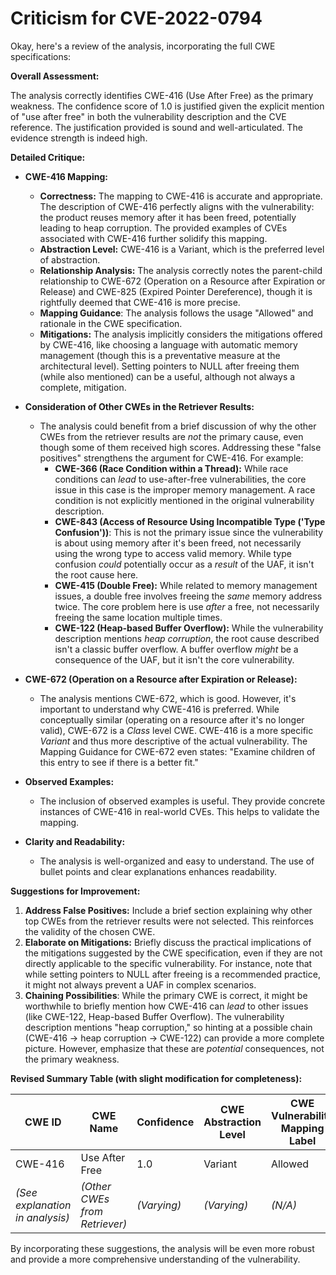 # Criticism for CVE-2022-0794

Okay, here's a review of the analysis, incorporating the full CWE specifications:

**Overall Assessment:**

The analysis correctly identifies CWE-416 (Use After Free) as the primary weakness. The confidence score of 1.0 is justified given the explicit mention of "use after free" in both the vulnerability description and the CVE reference. The justification provided is sound and well-articulated. The evidence strength is indeed high.

**Detailed Critique:**

*   **CWE-416 Mapping:**
    *   **Correctness:** The mapping to CWE-416 is accurate and appropriate. The description of CWE-416 perfectly aligns with the vulnerability: the product reuses memory after it has been freed, potentially leading to heap corruption. The provided examples of CVEs associated with CWE-416 further solidify this mapping.
    *   **Abstraction Level:** CWE-416 is a Variant, which is the preferred level of abstraction.
    *   **Relationship Analysis:** The analysis correctly notes the parent-child relationship to CWE-672 (Operation on a Resource after Expiration or Release) and CWE-825 (Expired Pointer Dereference), though it is rightfully deemed that CWE-416 is more precise.
    *  **Mapping Guidance**: The analysis follows the usage "Allowed" and rationale in the CWE specification.
    *   **Mitigations:** The analysis implicitly considers the mitigations offered by CWE-416, like choosing a language with automatic memory management (though this is a preventative measure at the architectural level). Setting pointers to NULL after freeing them (while also mentioned) can be a useful, although not always a complete, mitigation.

*   **Consideration of Other CWEs in the Retriever Results:**
    *   The analysis could benefit from a brief discussion of why the other CWEs from the retriever results are *not* the primary cause, even though some of them received high scores. Addressing these "false positives" strengthens the argument for CWE-416. For example:
        *   **CWE-366 (Race Condition within a Thread):** While race conditions can *lead* to use-after-free vulnerabilities, the core issue in this case is the improper memory management. A race condition is not explicitly mentioned in the original vulnerability description.
         *   **CWE-843 (Access of Resource Using Incompatible Type ('Type Confusion'))**: This is not the primary issue since the vulnerability is about using memory after it's been freed, not necessarily using the wrong type to access valid memory. While type confusion *could* potentially occur as a *result* of the UAF, it isn't the root cause here.
        *   **CWE-415 (Double Free):** While related to memory management issues, a double free involves freeing the *same* memory address twice. The core problem here is use *after* a free, not necessarily freeing the same location multiple times.
        *   **CWE-122 (Heap-based Buffer Overflow):** While the vulnerability description mentions *heap corruption*, the root cause described isn't a classic buffer overflow. A buffer overflow *might* be a consequence of the UAF, but it isn't the core vulnerability.

*   **CWE-672 (Operation on a Resource after Expiration or Release):**
    *   The analysis mentions CWE-672, which is good. However, it's important to understand why CWE-416 is preferred. While conceptually similar (operating on a resource after it's no longer valid), CWE-672 is a *Class* level CWE. CWE-416 is a more specific *Variant* and thus more descriptive of the actual vulnerability. The Mapping Guidance for CWE-672 even states: "Examine children of this entry to see if there is a better fit."

*   **Observed Examples:**
    *   The inclusion of observed examples is useful. They provide concrete instances of CWE-416 in real-world CVEs. This helps to validate the mapping.

*   **Clarity and Readability:**
    *   The analysis is well-organized and easy to understand. The use of bullet points and clear explanations enhances readability.

**Suggestions for Improvement:**

1.  **Address False Positives:** Include a brief section explaining why other top CWEs from the retriever results were not selected. This reinforces the validity of the chosen CWE.
2.  **Elaborate on Mitigations:** Briefly discuss the practical implications of the mitigations suggested by the CWE specification, even if they are not directly applicable to the specific vulnerability.  For instance, note that while setting pointers to NULL after freeing is a recommended practice, it might not always prevent a UAF in complex scenarios.
3.  **Chaining Possibilities**: While the primary CWE is correct, it might be worthwhile to briefly mention how CWE-416 can *lead* to other issues (like CWE-122, Heap-based Buffer Overflow). The vulnerability description mentions "heap corruption," so hinting at a possible chain (CWE-416 -> heap corruption -> CWE-122) can provide a more complete picture.  However, emphasize that these are *potential* consequences, not the primary weakness.

**Revised Summary Table (with slight modification for completeness):**

| CWE ID | CWE Name | Confidence | CWE Abstraction Level | CWE Vulnerability Mapping Label | CWE-Vulnerability Mapping Notes |
|---|---|---|---|---|---|
| CWE-416 | Use After Free | 1.0 | Variant | Allowed | Primary CWE |
| *(See explanation in analysis)* | *(Other CWEs from Retriever)* | *(Varying)* | *(Varying)* | *(N/A)* | *(Discussed in analysis why not primary)* |

By incorporating these suggestions, the analysis will be even more robust and provide a more comprehensive understanding of the vulnerability.